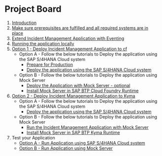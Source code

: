 # Project Board

1. [Introduction](./prepare/introduction.md)
2. [Make sure prerequisites are fulfilled and all required systems are in place](./prepare/prerequisites.md)
3. [Extend Incident Management Application with Eventing](./develop/extend-app.md)
4. [Running the application locally](./develop/run-app-locally.md)
5. [Option 1 - Deploy Incident Management Application to cf](./deploy/cf/readme.md)
    - Option A - Follow the below tutorials to Deploy the application using the SAP S/4HANA Cloud system
        - [Prepare for Production](../../develop/prep-for-prod.md)
        - [Deploy the application using the SAP S/4HANA Cloud system ](./deploy/cf/deploy-to-cf.md)
    - Option B - Follow the below tutorials to Deploy the application using Mock Server
        - [Deploy the Application with Mock Server - optional](./deploy/cf/deploy-to-cf-mock.md)
        - [Install Mock Server in SAP BTP Cloud Foundry Runtime](./deploy/cf/install-mock-server-cf.md)
7. [Option 2 - Deploy Incident Management Application to Kyma](./deploy/kyma/readme.md)
    - Option A - Follow the below tutorials to Deploy the application using the SAP S/4HANA Cloud system
        - [Deploy the application using the SAP S/4HANA Cloud system ](./deploy/kyma/deploy-app-to-kyma.md)
    - Option B - Follow the below tutorials to Deploy the application using Mock Server
        - [Run the Incident Management Application with Mock Server](./deploy/kyma/deploy-app-to-kyma.md)
        - [Install Mock Server in SAP BTP Kyma Runtime](./deploy/kyma/install-mock-server-kyma.md)
9. Test your Application
    - [Option A - Run Application using SAP S/4HANA Cloud system](./run-application/run-app-s4.md)
    - [Option B - Run Application using Mock Server](./run-application/run-app-mock.md)


